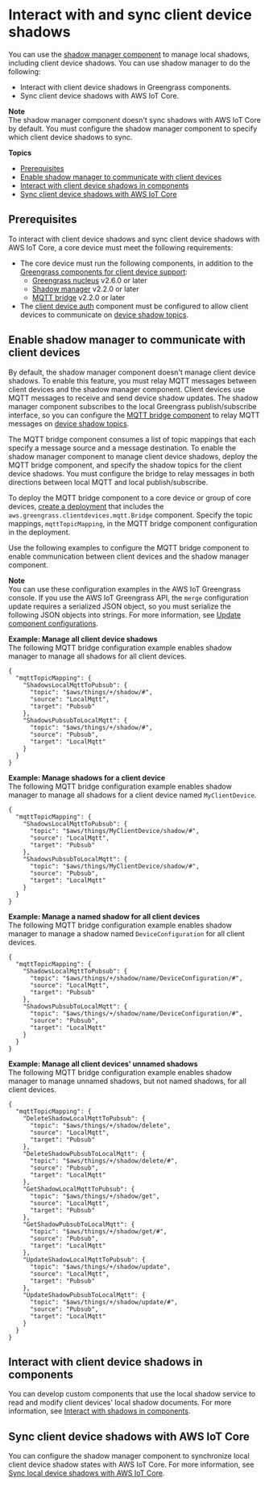 # Interact with and sync client device shadows<a name="work-with-client-device-shadows"></a>

You can use the [shadow manager component](shadow-manager-component.md) to manage local shadows, including client device shadows\. You can use shadow manager to do the following:
+ Interact with client device shadows in Greengrass components\.
+ Sync client device shadows with AWS IoT Core\.

**Note**  
The shadow manager component doesn't sync shadows with AWS IoT Core by default\. You must configure the shadow manager component to specify which client device shadows to sync\.

**Topics**
+ [Prerequisites](#client-device-shadows-prerequisites)
+ [Enable shadow manager to communicate with client devices](#enable-shadow-manager-client-devices)
+ [Interact with client device shadows in components](#interact-with-client-device-shadows)
+ [Sync client device shadows with AWS IoT Core](#sync-client-device-shadows-with-iot-core)

## Prerequisites<a name="client-device-shadows-prerequisites"></a>

To interact with client device shadows and sync client device shadows with AWS IoT Core, a core device must meet the following requirements:
+ The core device must run the following components, in addition to the [Greengrass components for client device support](connect-client-devices.md#cloud-discovery-components):
  + [Greengrass nucleus](greengrass-nucleus-component.md) v2\.6\.0 or later
  + [Shadow manager](shadow-manager-component.md) v2\.2\.0 or later
  + [MQTT bridge](mqtt-bridge-component.md) v2\.2\.0 or later
+ The [client device auth](client-device-auth-component.md) component must be configured to allow client devices to communicate on [device shadow topics](https://docs.aws.amazon.com/iot/latest/developerguide/reserved-topics.html#reserved-topics-shadow)\.

## Enable shadow manager to communicate with client devices<a name="enable-shadow-manager-client-devices"></a>

By default, the shadow manager component doesn't manage client device shadows\. To enable this feature, you must relay MQTT messages between client devices and the shadow manager component\. Client devices use MQTT messages to receive and send device shadow updates\. The shadow manager component subscribes to the local Greengrass publish/subscribe interface, so you can configure the [MQTT bridge component](mqtt-bridge-component.md) to relay MQTT messages on [device shadow topics](https://docs.aws.amazon.com/iot/latest/developerguide/reserved-topics.html#reserved-topics-shadow)\.

The MQTT bridge component consumes a list of topic mappings that each specify a message source and a message destination\. To enable the shadow manager component to manage client device shadows, deploy the MQTT bridge component, and specify the shadow topics for the client device shadows\. You must configure the bridge to relay messages in both directions between local MQTT and local publish/subscribe\.

<a name="create-mqtt-bridge-deployment-info"></a>To deploy the MQTT bridge component to a core device or group of core devices, [create a deployment](create-deployments.md) that includes the `aws.greengrass.clientdevices.mqtt.Bridge` component\. Specify the topic mappings, `mqttTopicMapping`, in the MQTT bridge component configuration in the deployment\.

Use the following examples to configure the MQTT bridge component to enable communication between client devices and the shadow manager component\.

**Note**  
You can use these configuration examples in the AWS IoT Greengrass console\. If you use the AWS IoT Greengrass API, the `merge` configuration update requires a serialized JSON object, so you must serialize the following JSON objects into strings\. For more information, see [Update component configurations](update-component-configurations.md)\.

**Example: Manage all client device shadows**  
The following MQTT bridge configuration example enables shadow manager to manage all shadows for all client devices\.  

```
{
  "mqttTopicMapping": {
    "ShadowsLocalMqttToPubsub": {
      "topic": "$aws/things/+/shadow/#",
      "source": "LocalMqtt",
      "target": "Pubsub"
    },
    "ShadowsPubsubToLocalMqtt": {
      "topic": "$aws/things/+/shadow/#",
      "source": "Pubsub",
      "target": "LocalMqtt"
    }
  }
}
```

**Example: Manage shadows for a client device**  
The following MQTT bridge configuration example enables shadow manager to manage all shadows for a client device named `MyClientDevice`\.  

```
{
  "mqttTopicMapping": {
    "ShadowsLocalMqttToPubsub": {
      "topic": "$aws/things/MyClientDevice/shadow/#",
      "source": "LocalMqtt",
      "target": "Pubsub"
    },
    "ShadowsPubsubToLocalMqtt": {
      "topic": "$aws/things/MyClientDevice/shadow/#",
      "source": "Pubsub",
      "target": "LocalMqtt"
    }
  }
}
```

**Example: Manage a named shadow for all client devices**  
The following MQTT bridge configuration example enables shadow manager to manage a shadow named `DeviceConfiguration` for all client devices\.  

```
{
  "mqttTopicMapping": {
    "ShadowsLocalMqttToPubsub": {
      "topic": "$aws/things/+/shadow/name/DeviceConfiguration/#",
      "source": "LocalMqtt",
      "target": "Pubsub"
    },
    "ShadowsPubsubToLocalMqtt": {
      "topic": "$aws/things/+/shadow/name/DeviceConfiguration/#",
      "source": "Pubsub",
      "target": "LocalMqtt"
    }
  }
}
```

**Example: Manage all client devices' unnamed shadows**  
The following MQTT bridge configuration example enables shadow manager to manage unnamed shadows, but not named shadows, for all client devices\.  

```
{
  "mqttTopicMapping": {
    "DeleteShadowLocalMqttToPubsub": {
      "topic": "$aws/things/+/shadow/delete",
      "source": "LocalMqtt",
      "target": "Pubsub"
    },
    "DeleteShadowPubsubToLocalMqtt": {
      "topic": "$aws/things/+/shadow/delete/#",
      "source": "Pubsub",
      "target": "LocalMqtt"
    },
    "GetShadowLocalMqttToPubsub": {
      "topic": "$aws/things/+/shadow/get",
      "source": "LocalMqtt",
      "target": "Pubsub"
    },
    "GetShadowPubsubToLocalMqtt": {
      "topic": "$aws/things/+/shadow/get/#",
      "source": "Pubsub",
      "target": "LocalMqtt"
    },
    "UpdateShadowLocalMqttToPubsub": {
      "topic": "$aws/things/+/shadow/update",
      "source": "LocalMqtt",
      "target": "Pubsub"
    },
    "UpdateShadowPubsubToLocalMqtt": {
      "topic": "$aws/things/+/shadow/update/#",
      "source": "Pubsub",
      "target": "LocalMqtt"
    }
  }
}
```

## Interact with client device shadows in components<a name="interact-with-client-device-shadows"></a>

You can develop custom components that use the local shadow service to read and modify client devices' local shadow documents\. For more information, see [Interact with shadows in components](interact-with-shadows-in-components.md)\.

## Sync client device shadows with AWS IoT Core<a name="sync-client-device-shadows-with-iot-core"></a>

You can configure the shadow manager component to synchronize local client device shadow states with AWS IoT Core\. For more information, see [Sync local device shadows with AWS IoT Core](sync-shadows-with-iot-core.md)\.